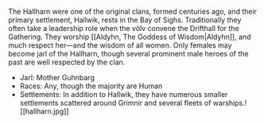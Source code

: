 The Hallharn were one of the original clans, formed centuries ago, and their primary settlement, Hallwik, rests in the Bay of Sighs. Traditionally they often take a leadership role when the völv convene the Drifthall for the Gathering. They worship [[Aldyhn, The Goddess of Wisdom|Aldyhn]], and much respect her—and the wisdom of all women. Only females may become jarl of the Hallharn, though several prominent male heroes of the past are well respected by the clan.

- Jarl: Mother Guhnbarg
- Races: Any, though the majority are Human
- Settlements: In addition to Hallwik, they have numerous smaller settlements scattered around Grimnir and several fleets of warships.![[hallharn.jpg]]